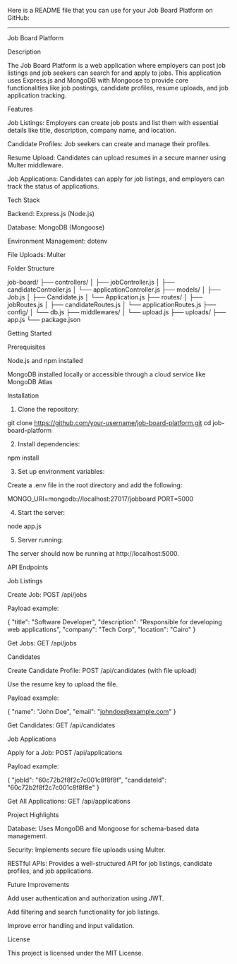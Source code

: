 Here is a README file that you can use for your Job Board Platform on GitHub:


---

Job Board Platform

Description

The Job Board Platform is a web application where employers can post job listings and job seekers can search for and apply to jobs. This application uses Express.js and MongoDB with Mongoose to provide core functionalities like job postings, candidate profiles, resume uploads, and job application tracking.

Features

Job Listings: Employers can create job posts and list them with essential details like title, description, company name, and location.

Candidate Profiles: Job seekers can create and manage their profiles.

Resume Upload: Candidates can upload resumes in a secure manner using Multer middleware.

Job Applications: Candidates can apply for job listings, and employers can track the status of applications.


Tech Stack

Backend: Express.js (Node.js)

Database: MongoDB (Mongoose)

Environment Management: dotenv

File Uploads: Multer


Folder Structure

job-board/
├── controllers/
│   ├── jobController.js
│   ├── candidateController.js
│   └── applicationController.js
├── models/
│   ├── Job.js
│   ├── Candidate.js
│   └── Application.js
├── routes/
│   ├── jobRoutes.js
│   ├── candidateRoutes.js
│   └── applicationRoutes.js
├── config/
│   └── db.js
├── middlewares/
│   └── upload.js
├── uploads/
├── app.js
└── package.json

Getting Started

Prerequisites

Node.js and npm installed

MongoDB installed locally or accessible through a cloud service like MongoDB Atlas


Installation

1. Clone the repository:

git clone https://github.com/your-username/job-board-platform.git
cd job-board-platform


2. Install dependencies:

npm install


3. Set up environment variables:

Create a .env file in the root directory and add the following:

MONGO_URI=mongodb://localhost:27017/jobboard
PORT=5000


4. Start the server:

node app.js


5. Server running:

The server should now be running at http://localhost:5000.



API Endpoints

Job Listings

Create Job: POST /api/jobs

Payload example:

{
  "title": "Software Developer",
  "description": "Responsible for developing web applications",
  "company": "Tech Corp",
  "location": "Cairo"
}


Get Jobs: GET /api/jobs


Candidates

Create Candidate Profile: POST /api/candidates (with file upload)

Use the resume key to upload the file.

Payload example:

{
  "name": "John Doe",
  "email": "johndoe@example.com"
}


Get Candidates: GET /api/candidates


Job Applications

Apply for a Job: POST /api/applications

Payload example:

{
  "jobId": "60c72b2f8f2c7c001c8f8f8f",
  "candidateId": "60c72b2f8f2c7c001c8f8f8e"
}


Get All Applications: GET /api/applications


Project Highlights

Database: Uses MongoDB and Mongoose for schema-based data management.

Security: Implements secure file uploads using Multer.

RESTful APIs: Provides a well-structured API for job listings, candidate profiles, and job applications.


Future Improvements

Add user authentication and authorization using JWT.

Add filtering and search functionality for job listings.

Improve error handling and input validation.


License

This project is licensed under the MIT License.
